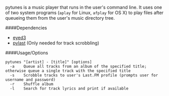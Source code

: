 pytunes is a music player that runs in the user's command line. It uses one of two system programs (`aplay` for Linux, `afplay` for OS X) to play files after queueing them from the user's music directory tree.

####Dependencies
- [eyed3](http://eyed3.nicfit.net/)
- [pylast](https://code.google.com/p/pylast/) (Only needed for track scrobbling)

####Usage/Options
```
pytunes "[artist] - [title]" [options]
  -a    Queue all tracks from an album of the specified title; otherwise queue a single track with the specified title
  -s    Scrobble tracks to user's Last.FM profile (prompts user for username and password)
  -r    Shuffle album
  -l    Search for track lyrics and print if available
```
